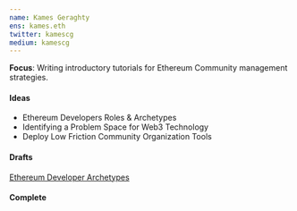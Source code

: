 ```yaml
---
name: Kames Geraghty
ens: kames.eth
twitter: kamescg
medium: kamescg
---
```


**Focus**: Writing introductory tutorials for Ethereum Community management strategies.

#### Ideas

- Ethereum Developers Roles & Archetypes
- Identifying a Problem Space for Web3 Technology
- Deploy Low Friction Community Organization Tools

#### Drafts

[Ethereum Developer Archetypes](https://gist.github.com/KamesCG/cdfc6690cdc5454f2ccb2300b4702e13)

#### Complete
